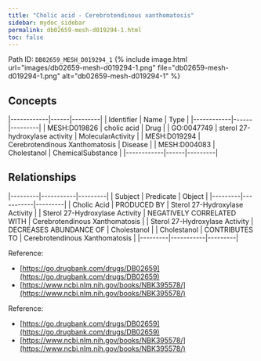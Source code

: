 ```yaml
---
title: "Cholic acid - Cerebrotendinous xanthomatosis"
sidebar: mydoc_sidebar
permalink: db02659-mesh-d019294-1.html
toc: false 
---
```



Path ID: `DB02659_MESH_D019294_1`
{% include image.html url="images/db02659-mesh-d019294-1.png" file="db02659-mesh-d019294-1.png" alt="db02659-mesh-d019294-1" %}

## Concepts

|------------|------|---------|
| Identifier | Name | Type    |
|------------|------|---------|
| MESH:D019826 | cholic acid | Drug |
| GO:0047749 | sterol 27-hydroxylase activity | MolecularActivity |
| MESH:D019294 | Cerebrotendinous Xanthomatosis | Disease |
| MESH:D004083 | Cholestanol | ChemicalSubstance |
|------------|------|---------|

## Relationships

|---------|-----------|---------|
| Subject | Predicate | Object  |
|---------|-----------|---------|
| Cholic Acid | PRODUCED BY | Sterol 27-Hydroxylase Activity |
| Sterol 27-Hydroxylase Activity | NEGATIVELY CORRELATED WITH | Cerebrotendinous Xanthomatosis |
| Sterol 27-Hydroxylase Activity | DECREASES ABUNDANCE OF | Cholestanol |
| Cholestanol | CONTRIBUTES TO | Cerebrotendinous Xanthomatosis |
|---------|-----------|---------|

Reference: 
  - [https://go.drugbank.com/drugs/DB02659](https://go.drugbank.com/drugs/DB02659)
  - [https://www.ncbi.nlm.nih.gov/books/NBK395578/](https://www.ncbi.nlm.nih.gov/books/NBK395578/)

Reference: 
  - [https://go.drugbank.com/drugs/DB02659](https://go.drugbank.com/drugs/DB02659)
  - [https://www.ncbi.nlm.nih.gov/books/NBK395578/](https://www.ncbi.nlm.nih.gov/books/NBK395578/)

